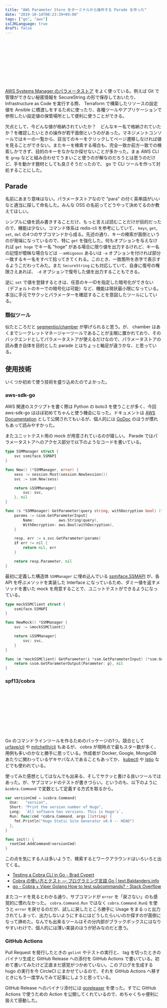 ```yaml
---
title: "AWS Parameter Store をターミナルから操作する Parade を作った"
date: "2019-10-14T08:23:39+09:00"
tags: ["go", "aws"]
isCJKLanguage: true
draft: false
---
```


<div class="iframely-embed"><div class="iframely-responsive" style="height: 140px; padding-bottom: 0;"><a href="https://github.com/chroju/parade" data-iframely-url="//cdn.iframe.ly/v9brQHK"></a></div></div><script async src="//cdn.iframe.ly/embed.js" charset="utf-8"></script>

[AWS Systems Manager のパラメータストア](https://docs.aws.amazon.com/ja_jp/systems-manager/latest/userguide/systems-manager-parameter-store.html) をよく使っている。例えば Git で管理ができない秘匿情報を SecureString の形で保存しておいたり、 Infrastructure as Code を実行する際、 Terraform で構築したリソースの設定値を Ansible に橋渡しをするために使ったり、各種ツールやアプリケーションで参照したい設定値の保管場所として便利に使うことができる。

欠点として、今どんな値が格納されていたか？　どんなキー名で格納されていたか？を確認したいときの操作が若干面倒というのがあった。マネジメントコンソールではキーの一覧から、目当てのキーをクリックしてページ遷移しなければ値を見ることができない。またキーを検索する場合も、完全一致か前方一致での検索しかできず、目的のキーをなかなか探せないことが多かった。まぁ AWS CLI を `grep` などと組み合わせてうまいこと使うのが解なのだろうとは思うのだけど、手を動かす題材としても良さそうだったので、 go で CLI ツールを作って対処することにした。

## Parade

<script id="asciicast-ST2F5vAVnk5998C0KtkH6f5GN" src="https://asciinema.org/a/ST2F5vAVnk5998C0KtkH6f5GN.js" async></script>

名前にあまり意味はない。パラメータストアなので "para" の付く英単語がいいなと適当に探して命名した。みんな OSS の名前ってどうやって決めてるのか教えてほしい。

シンプルに値を読み書きすることだけ、もっと言えば読むことだけが目的だったので、機能は少ない。コマンド体系は redis-cli を参考にしていて、 `keys`, `get`, `set`, `del` の4つのサブコマンドから成る。先述の通り、キーの検索が面倒というのが発端になっているので、特に `get` を強化した。何もオプションを与えなければ `get hoge` でキー名 "hoge" がある場合に限り値を出力するけれど、キー名の記憶が曖昧な場合などは `--ambiguous` あるいは `-a` オプションを付ければ部分一致するキー名をすべて拾ってきてくれる。このとき、一致箇所を赤字で表示するようこだわってみた。また `SecureString` にも対応していて、自身に復号の権限さえあれば、 `-d` オプションで復号した値を出力することもできる。

逆に `set` で値を登録するときは、任意のキーIDを指定した暗号化ができない（デフォルトのキーでの暗号化は可能）など、機能は現状最小限になっている。本当に手元でサクッとパラメーターを確認することを意図したツールにしている。

### 類似ツール

似たところだと [segmentio/chamber](https://github.com/segmentio/chamber) が挙げられると思う。が、 chamber はあくまでシークレットマネージャーツールであることが主眼に置かれており、そのバックエンドとしてパラメータストアが使えるだけなので、パラメータストアの読み書き自体を目的とした parade とはちょっと軸足が違うかな、と思っている。

## 使用技術

いくつか初めて使う技術を盛り込めたのでよかった。

### aws-sdk-go

AWS 関連のスクリプトを書く際は Python の boto3 を使うことが多く、今回 aws-sdk-go はほぼ初めてちゃんと使う機会になった。ドキュメントは [AWS Documentation](https://docs.aws.amazon.com/sdk-for-go/api/) として公開されてもいるが、個人的には [GoDoc](https://godoc.org/github.com/aws/aws-sdk-go) のほうが慣れもあって読みやすかった。

またユニットテスト用の mock が用意されているのが嬉しい。 Parade ではパラメータストアへのアクセス部分で以下のようなコードを書いている。

```go
type SSMManager struct {
	svc ssmiface.SSMAPI
}

func New() (*SSMManager, error) {
	sess := session.Must(session.NewSession())
	svc := ssm.New(sess)

	return &SSMManager{
		svc: svc,
	}, nil
}

func (s *SSMManager) GetParameter(query string, withDecryption bool) (*ssm.Parameter, error) {
	params := &ssm.GetParameterInput{
		Name:           aws.String(query),
		WithDecryption: aws.Bool(withDecryption),
	}

	resp, err := s.svc.GetParameter(params)
	if err != nil {
		return nil, err
	}

	return resp.Parameter, nil
}
```

最初に定義した構造体 `SSMManager` に埋め込んでいる [ssmiface.SSMAPI](https://github.com/aws/aws-sdk-go/blob/master/service/ssm/ssmiface/interface.go) が、各 API を呼ぶメソッドを実装した Interface になっているため、ダミー値を返すメソッドを書いた mock を用意することで、ユニットテストができるようになっている。

```go
type mockSSMClient struct {
	ssmiface.SSMAPI
}

func NewMock() *SSMManager {
	svc := &mockSSMClient{}

	return &SSMManager{
		svc: svc,
	}
}

func (m *mockSSMClient) GetParameter(i *ssm.GetParameterInput) (*ssm.GetParameterOutput, error) {
    return &ssm.GetParameterOutput{Parameter: p}, nil
}
```

### spf13/cobra

<div class="iframely-embed"><div class="iframely-responsive" style="height: 140px; padding-bottom: 0;"><a href="https://github.com/spf13/cobra" data-iframely-url="//cdn.iframe.ly/htWhmVD"></a></div></div><script async src="//cdn.iframe.ly/embed.js" charset="utf-8"></script>

Go のコマンドラインツールを作るためのパッケージの1つ。競合として [urfave/cli](https://github.com/urfave/cli) や [mitchellh/cli](https://github.com/mitchellh/cli) もあるが、 cobra が現時点で最もスター数が多く、用例も多いのかなと勝手に思っている。作成者が Docker, Google, MongoDB あたりに関わっているゲキヤバな人であることもあってか、 [kubectl](https://kubernetes.io/docs/reference/kubectl/) や [Istio](https://istio.io/) などでも使われている。

使ってみた感想としてはなんでも出来る、そしてサクッと書ける良いツールではあった。が、サブコマンドのテストが書きづらい。というのも、以下のように `&cobra.Command` で変数として定義する方式を取るから。

```go
var versionCmd = &cobra.Command{
  Use:   "version",
  Short: "Print the version number of Hugo",
  Long:  `All software has versions. This is Hugo's`,
  Run: func(cmd *cobra.Command, args []string) {
    fmt.Println("Hugo Static Site Generator v0.9 -- HEAD")
  },
}

func init() {
  rootCmd.AddCommand(versionCmd)
}
```

この点を気にする人は多いようで、検索するとワークアラウンドはいろいろと出てくる。

* [Testing a Cobra CLI in Go - Brad Cypert](https://www.bradcypert.com/testing-a-cobra-cli-in-go/)
* [Cobra の使い方とテスト — プログラミング言語 Go | text.Baldanders.info](https://text.baldanders.info/golang/using-and-testing-cobra/)
* [go - Cobra + Viper Golang How to test subcommands? - Stack Overflow](https://stackoverflow.com/questions/35827147/cobra-viper-golang-how-to-test-subcommands)

またコードを見るとわかる通り、サブコマンドが `error` を「戻さない」のも感覚的に慣れなかった。 `cobra.Command.Run` ではなく `cobra.Command.RunE` を使うと `error` を戻せるのだが、試しに戻したところ勝手に Usage をまるっと出力されてしまって、出力しないようにするにはどうしたらいいのか探すのが面倒になって諦めた。なんでも出来るツールはその分内部がブラックボックスにはなりやすいわけで、個人的には薄い実装のほうが好みなのだと思う。

### GitHub Actions

Pull Request を発行したときの `golint` やテストの実行と、 tag を切ったときのバイナリ生成と GitHub Release への添付を GitHub Actions で書いている。初めて書いてみたけど正直まだ感覚がつかめていない。このブログを生成する hugo の実行を今 CircleCI にまかせているので、それを GitHub Actions へ移すときにもう一度学んでみて記事にしようと思っている。

GitHub Release へのバイナリ添付には [goreleaser](https://github.com/goreleaser/goreleaser) を使った。すでに GitHub Actions で使うための Action を公開してくれているので、めちゃくちゃ便利に扱えて感動した。

<div class="iframely-embed"><div class="iframely-responsive" style="height: 140px; padding-bottom: 0;"><a href="https://github.com/marketplace/actions/goreleaser-action" data-iframely-url="//cdn.iframe.ly/ETQo0Jh"></a></div></div><script async src="//cdn.iframe.ly/embed.js" charset="utf-8"></script>

